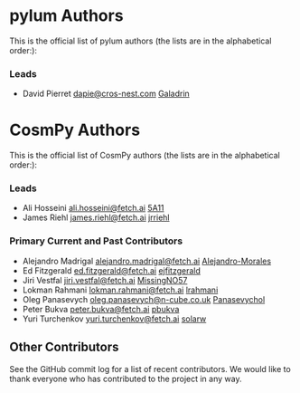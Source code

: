 # pylum Authors

This is the official list of pylum authors (the lists are in the alphabetical order:):

### Leads

- David Pierret <dapie@cros-nest.com> [Galadrin](https://github.com/Galadrin)

# CosmPy Authors

This is the official list of CosmPy authors (the lists are in the alphabetical order:):

### Leads

- Ali Hosseini <ali.hosseini@fetch.ai> [5A11](https://github.com/5A11)
- James Riehl <james.riehl@fetch.ai> [jrriehl](https://github.com/jrriehl)

### Primary Current and Past Contributors

- Alejandro Madrigal <alejandro.madrigal@fetch.ai> [Alejandro-Morales](https://github.com/Alejandro-Morales)
- Ed Fitzgerald <ed.fitzgerald@fetch.ai> [ejfitzgerald](https://github.com/ejfitzgerald)
- Jiri Vestfal <jiri.vestfal@fetch.ai> [MissingNO57](https://github.com/MissingNO57)
- Lokman Rahmani <lokman.rahmani@fetch.ai> [lrahmani](https://github.com/lrahmani)
- Oleg Panasevych <oleg.panasevych@n-cube.co.uk> [Panasevychol](https://github.com/panasevychol)
- Peter Bukva <peter.bukva@fetch.ai> [pbukva](https://github.com/pbukva)
- Yuri Turchenkov <yuri.turchenkov@fetch.ai> [solarw](https://github.com/solarw)

## Other Contributors

See the GitHub commit log for a list of recent contributors. We would like to thank everyone who has contributed to the project in any way.
